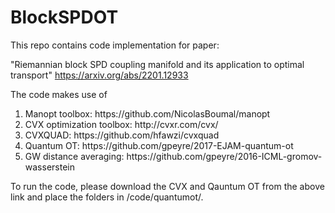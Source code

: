 # BlockSPDOT
This repo contains code implementation for paper:

"Riemannian block SPD coupling manifold and its application to optimal transport" https://arxiv.org/abs/2201.12933

The code makes use of 
<ol>
  <li>Manopt toolbox: https://github.com/NicolasBoumal/manopt</li>
  <li>CVX optimization toolbox: http://cvxr.com/cvx/</li>
  <li>CVXQUAD: https://github.com/hfawzi/cvxquad</li>
  <li>Quantum OT: https://github.com/gpeyre/2017-EJAM-quantum-ot</li>
  <li>GW distance averaging: https://github.com/gpeyre/2016-ICML-gromov-wasserstein</li>
</ol>


To run the code, please download the CVX and Qauntum OT from the above link and place the folders in /code/quantumot/.
